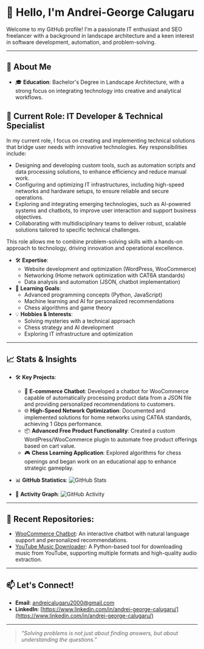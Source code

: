 # 👋 Hello, I'm Andrei-George Calugaru 

Welcome to my GitHub profile! I'm a passionate IT enthusiast and SEO freelancer with a background in landscape architecture and a keen interest in software development, automation, and problem-solving.

---

## 🌟 About Me

- 🎓 **Education**: Bachelor's Degree in Landscape Architecture, with a strong focus on integrating technology into creative and analytical workflows.
## 💼 Current Role: IT Developer & Technical Specialist  

In my current role, I focus on creating and implementing technical solutions that bridge user needs with innovative technologies. Key responsibilities include:  
- Designing and developing custom tools, such as automation scripts and data processing solutions, to enhance efficiency and reduce manual work.  
- Configuring and optimizing IT infrastructures, including high-speed networks and hardware setups, to ensure reliable and secure operations.  
- Exploring and integrating emerging technologies, such as AI-powered systems and chatbots, to improve user interaction and support business objectives.  
- Collaborating with multidisciplinary teams to deliver robust, scalable solutions tailored to specific technical challenges.  

This role allows me to combine problem-solving skills with a hands-on approach to technology, driving innovation and operational excellence.  

- 🛠️ **Expertise**:
  - Website development and optimization (WordPress, WooCommerce)
  - Networking (Home network optimization with CAT6A standards)
  - Data analysis and automation (JSON, chatbot implementation)
- 🌱 **Learning Goals**:
  - Advanced programming concepts (Python, JavaScript)
  - Machine learning and AI for personalized recommendations
  - Chess algorithms and game theory
- 💡 **Hobbies & Interests**:
  - Solving mysteries with a technical approach
  - Chess strategy and AI development
  - Exploring IT infrastructure and optimization

---

## 📈 Stats & Insights

- 🛠️ **Key Projects**:
  - 🌟 **E-commerce Chatbot**: Developed a chatbot for WooCommerce capable of automatically processing product data from a JSON file and providing personalized recommendations to customers.
  - 🌐 **High-Speed Network Optimization**: Documented and implemented solutions for home networks using CAT6A standards, achieving 1 Gbps performance.
  - 📦 **Advanced Free Product Functionality**: Created a custom WordPress/WooCommerce plugin to automate free product offerings based on cart value.
  - 🎮 **Chess Learning Application**: Explored algorithms for chess openings and began work on an educational app to enhance strategic gameplay.

- 📊 **GitHub Statistics**:
  ![GitHub Stats](https://github-readme-stats.vercel.app/api?username=calugaruandrei2000&show_icons=true&theme=radical)

- 🌟 **Activity Graph**:
  ![GitHub Activity](https://github-readme-activity-graph.vercel.app/graph?username=calugaruandrei2000&theme=radical)

---

## 📌 Recent Repositories:
- [WooCommerce Chatbot](https://github.com/calugaruandrei2000/chatbot-site): An interactive chatbot with natural language support and personalized recommendations.
- [YouTube Music Downloader](https://github.com/calugaruandrei2000/YTMusicDownloader): A Python-based tool for downloading music from YouTube, supporting multiple formats and high-quality audio extraction.

---

## 📫 Let's Connect!

- **Email**: [andreicalugaru2000@gmail.com](mailto:andreicalugaru2000@gmail.com)
- **LinkedIn**: [https://www.linkedin.com/in/andrei-george-calugaru/](https://www.linkedin.com/in/andrei-george-calugaru/)
  
---

> _"Solving problems is not just about finding answers, but about understanding the questions."_  
